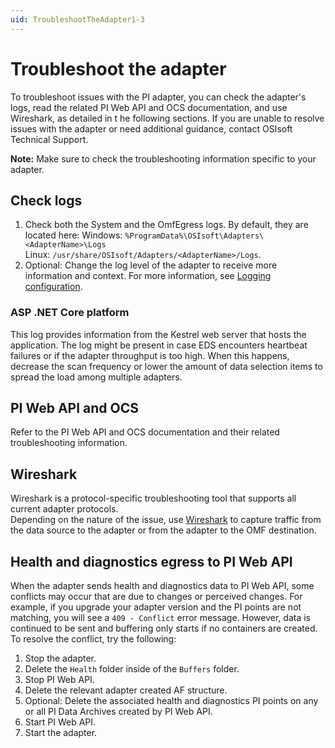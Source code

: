 ```yaml
---
uid: TroubleshootTheAdapter1-3
---
```


# Troubleshoot the adapter

To troubleshoot issues with the PI adapter, you can check the adapter's logs, read the related PI Web API and OCS documentation, and use Wireshark, as detailed in t he following sections. If you are unable to resolve issues with the adapter or need additional guidance, contact OSIsoft Technical Support.

**Note:** Make sure to check the troubleshooting information specific to your adapter.

## Check logs

1. Check both the System and the OmfEgress logs. By default, they are located here:
    Windows: `%ProgramData%\OSIsoft\Adapters\<AdapterName>\Logs`<br>
    Linux: `/usr/share/OSIsoft/Adapters/<AdapterName>/Logs`.
2. Optional: Change the log level of the adapter to receive more information and context. For more information, see [Logging configuration](xref:LoggingConfiguration).

### ASP .NET Core platform

This log provides information from the Kestrel web server that hosts the application. The log might be present in case EDS encounters heartbeat failures or if the adapter throughput is too high. When this happens, decrease the scan frequency or lower the amount of data selection items to spread the load among multiple adapters.

## PI Web API and OCS

Refer to the PI Web API and OCS documentation and their related troubleshooting information.

## Wireshark

Wireshark is a protocol-specific troubleshooting tool that supports all current adapter protocols. <br>Depending on the nature of the issue, use [Wireshark](https://www.wireshark.org/download.html) to capture traffic from the data source to the adapter or from the adapter to the OMF destination.

## Health and diagnostics egress to PI Web API

When the adapter sends health and diagnostics data to PI Web API, some conflicts may occur that are due to changes or perceived changes. For example, if you upgrade your adapter version and the PI points are not matching, you will see a `409 - Conflict` error message. However, data is continued to be sent and buffering only starts if no containers are created. To resolve the conflict, try the following:

1. Stop the adapter.
2. Delete the `Health` folder inside of the `Buffers` folder.
3. Stop PI Web API.
4. Delete the relevant adapter created AF structure.
5. Optional: Delete the associated health and diagnostics PI points on any or all PI Data Archives created by PI Web API.
6. Start PI Web API.
7. Start the adapter.
